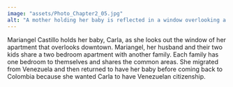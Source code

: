 ```yaml
---
image: "assets/Photo_Chapter2_05.jpg"
alt: "A mother holding her baby is reflected in a window overlooking a city skyline"
---
```

Mariangel Castillo holds her baby, Carla, as she looks out the window of her apartment that overlooks downtown. Mariangel, her husband and their two kids share a two bedroom apartment with another family. Each family has one bedroom to themselves and shares the common areas. She migrated from Venezuela and then returned to have her baby before coming back to Colombia because she wanted Carla to have Venezuelan citizenship.